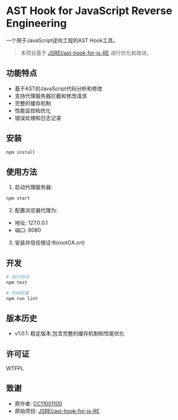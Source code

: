 # AST Hook for JavaScript Reverse Engineering

一个用于JavaScript逆向工程的AST Hook工具。

> 本项目基于 [JSREI/ast-hook-for-js-RE](https://github.com/JSREI/ast-hook-for-js-RE) 进行优化和改进。

## 功能特点

- 基于AST的JavaScript代码分析和修改
- 支持代理服务器拦截和修改请求
- 完整的缓存机制
- 性能监控和优化
- 错误处理和日志记录

## 安装

```bash
npm install
```

## 使用方法

1. 启动代理服务器:
```bash
npm start
```

2. 配置浏览器代理为:
- 地址: 127.0.0.1
- 端口: 8080

3. 安装并信任根证书(rootCA.crt)

## 开发

```bash
# 运行测试
npm test

# 代码检查
npm run lint
```

## 版本历史

- v1.0.1: 稳定版本,包含完整的缓存机制和性能优化

## 许可证

WTFPL

## 致谢

- 原作者: [CC11001100](https://github.com/CC11001100)
- 原始项目: [JSREI/ast-hook-for-js-RE](https://github.com/JSREI/ast-hook-for-js-RE)

